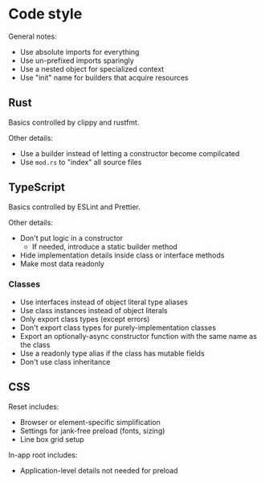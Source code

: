 # Code style

General notes:

- Use absolute imports for everything
- Use un-prefixed imports sparingly
- Use a nested object for specialized context
- Use "init" name for builders that acquire resources

## Rust

Basics controlled by clippy and rustfmt.

Other details:

- Use a builder instead of letting a constructor become compilcated
- Use `mod.rs` to "index" all source files

## TypeScript

Basics controlled by ESLint and Prettier.

Other details:

- Don't put logic in a constructor
  - If needed, introduce a static builder method
- Hide implementation details inside class or interface methods
- Make most data readonly

### Classes

- Use interfaces instead of object literal type aliases
- Use class instances instead of object literals
- Only export class types (except errors)
- Don't export class types for purely-implementation classes
- Export an optionally-async constructor function with the same name as the class
- Use a readonly type alias if the class has mutable fields
- Don't use class inheritance

## CSS

Reset includes:

- Browser or element-specific simplification
- Settings for jank-free preload (fonts, sizing)
- Line box grid setup

In-app root includes:

- Application-level details not needed for preload
